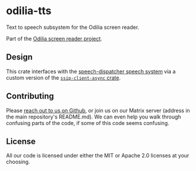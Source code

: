 # odilia-tts

Text to speech subsystem for the Odilia screen reader.

Part of the [Odilia screen reader project](https://odilia.app).

## Design

This crate interfaces with the [speech-dispatcher speech system](https://freebsoft.org/speechd) via a custom version of the
[`ssip-client-async` crate](https://github.com/odilia-app/ssip-client-async).

## Contributing

Please [reach out to us on Github](https://github.com/odilia-app/odilia), or join us on our Matrix server (address in the main repository's README.md).
We can even help you walk through confusing parts of the code, if some of this code seems confusing.

## License

All our code is licensed under either the MIT or Apache 2.0 licenses at your choosing.
